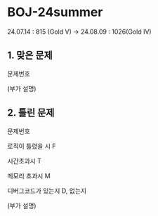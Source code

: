# BOJ-24summer
24.07.14 : 815 (Gold V) -> 24.08.09 : 1026(Gold IV)

## 1. 맞은 문제

문제번호

(부가 설명)

## 2. 틀린 문제

문제번호

로직이 틀렸을 시 F

시간초과시 T

메모리 초과시 M

디버그코드가 있는지 D, 없는지

(부가 설명)
